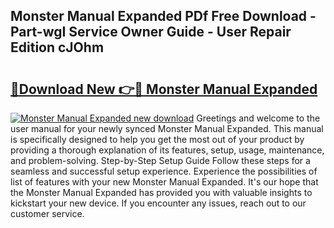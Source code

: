 ## Monster Manual Expanded PDf Free Download - Part-wgI Service Owner Guide - User Repair Edition cJOhm

# <h2><a href="http://bc16012.oget.top/?id=Monster+Manual+Expanded">🔗Download New 👉🔴 Monster Manual Expanded</a></h2>

[![Monster Manual Expanded new download](https://i.imgur.com/5g1atiW.png)](http://bc16012.oget.top/?id=Monster+Manual+Expanded)
Greetings and welcome to the user manual for your newly synced Monster Manual Expanded. This manual is specifically designed to help you get the most out of your product by providing a thorough explanation of its features, setup, usage, maintenance, and problem-solving. Step-by-Step Setup Guide Follow these steps for a seamless and successful setup experience. Experience the possibilities of list of features with your new Monster Manual Expanded. It's our hope that the Monster Manual Expanded has provided you with valuable insights to kickstart your new device. If you encounter any issues, reach out to our customer service.
